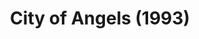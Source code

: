 ---
layout: shows
title: City of Angels (1993)
poster:
category:
details:
  Theatre: Theatre Jacksonville
cast:
crew:
  Director: Michael Lipp
external_links:
---